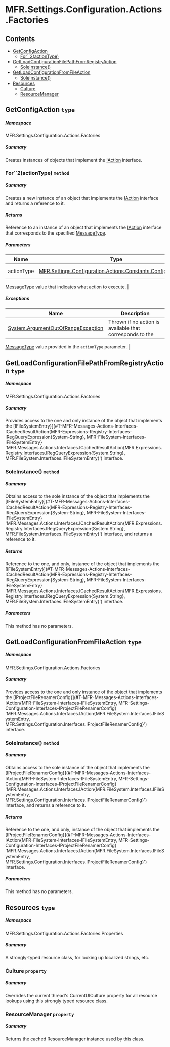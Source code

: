 <a name='assembly'></a>
# MFR.Settings.Configuration.Actions.Factories

## Contents

- [GetConfigAction](#T-MFR-Settings-Configuration-Actions-Factories-GetConfigAction 'MFR.Settings.Configuration.Actions.Factories.GetConfigAction')
  - [For\`\`2(actionType)](#M-MFR-Settings-Configuration-Actions-Factories-GetConfigAction-For``2-MFR-Settings-Configuration-Actions-Constants-ConfigActionType- 'MFR.Settings.Configuration.Actions.Factories.GetConfigAction.For``2(MFR.Settings.Configuration.Actions.Constants.ConfigActionType)')
- [GetLoadConfigurationFilePathFromRegistryAction](#T-MFR-Settings-Configuration-Actions-Factories-GetLoadConfigurationFilePathFromRegistryAction 'MFR.Settings.Configuration.Actions.Factories.GetLoadConfigurationFilePathFromRegistryAction')
  - [SoleInstance()](#M-MFR-Settings-Configuration-Actions-Factories-GetLoadConfigurationFilePathFromRegistryAction-SoleInstance 'MFR.Settings.Configuration.Actions.Factories.GetLoadConfigurationFilePathFromRegistryAction.SoleInstance')
- [GetLoadConfigurationFromFileAction](#T-MFR-Settings-Configuration-Actions-Factories-GetLoadConfigurationFromFileAction 'MFR.Settings.Configuration.Actions.Factories.GetLoadConfigurationFromFileAction')
  - [SoleInstance()](#M-MFR-Settings-Configuration-Actions-Factories-GetLoadConfigurationFromFileAction-SoleInstance 'MFR.Settings.Configuration.Actions.Factories.GetLoadConfigurationFromFileAction.SoleInstance')
- [Resources](#T-MFR-Settings-Configuration-Actions-Factories-Properties-Resources 'MFR.Settings.Configuration.Actions.Factories.Properties.Resources')
  - [Culture](#P-MFR-Settings-Configuration-Actions-Factories-Properties-Resources-Culture 'MFR.Settings.Configuration.Actions.Factories.Properties.Resources.Culture')
  - [ResourceManager](#P-MFR-Settings-Configuration-Actions-Factories-Properties-Resources-ResourceManager 'MFR.Settings.Configuration.Actions.Factories.Properties.Resources.ResourceManager')

<a name='T-MFR-Settings-Configuration-Actions-Factories-GetConfigAction'></a>
## GetConfigAction `type`

##### Namespace

MFR.Settings.Configuration.Actions.Factories

##### Summary

Creates instances of objects that implement the
[IAction](#T-MFR-Messages-Actions-Interfaces-IAction 'MFR.Messages.Actions.Interfaces.IAction')
interface.

<a name='M-MFR-Settings-Configuration-Actions-Factories-GetConfigAction-For``2-MFR-Settings-Configuration-Actions-Constants-ConfigActionType-'></a>
### For\`\`2(actionType) `method`

##### Summary

Creates a new instance of an object that implements the
[IAction](#T-MFR-Messages-Actions-Interfaces-IAction 'MFR.Messages.Actions.Interfaces.IAction')
interface and returns a reference to it.

##### Returns

Reference to an instance of an object that implements the
[IAction](#T-MFR-Messages-Actions-Interfaces-IAction 'MFR.Messages.Actions.Interfaces.IAction')
interface
that corresponds to the specified
[MessageType](#T-MFR-Messages-Constants-MessageType 'MFR.Messages.Constants.MessageType').

##### Parameters

| Name | Type | Description |
| ---- | ---- | ----------- |
| actionType | [MFR.Settings.Configuration.Actions.Constants.ConfigActionType](#T-MFR-Settings-Configuration-Actions-Constants-ConfigActionType 'MFR.Settings.Configuration.Actions.Constants.ConfigActionType') | (Required.) A
[MessageType](#T-MFR-Messages-Constants-MessageType 'MFR.Messages.Constants.MessageType')
value that
indicates what action to execute. |

##### Exceptions

| Name | Description |
| ---- | ----------- |
| [System.ArgumentOutOfRangeException](http://msdn.microsoft.com/query/dev14.query?appId=Dev14IDEF1&l=EN-US&k=k:System.ArgumentOutOfRangeException 'System.ArgumentOutOfRangeException') | Thrown if no action is available that corresponds to the
[MessageType](#T-MFR-Messages-Constants-MessageType 'MFR.Messages.Constants.MessageType')
value provided
in the `actionType` parameter. |

<a name='T-MFR-Settings-Configuration-Actions-Factories-GetLoadConfigurationFilePathFromRegistryAction'></a>
## GetLoadConfigurationFilePathFromRegistryAction `type`

##### Namespace

MFR.Settings.Configuration.Actions.Factories

##### Summary

Provides access to the one and only instance of the object that implements the
[IFileSystemEntry}](#T-MFR-Messages-Actions-Interfaces-ICachedResultAction{MFR-Expressions-Registry-Interfaces-IRegQueryExpression{System-String}, MFR-FileSystem-Interfaces-IFileSystemEntry} 'MFR.Messages.Actions.Interfaces.ICachedResultAction{MFR.Expressions.Registry.Interfaces.IRegQueryExpression{System.String}, MFR.FileSystem.Interfaces.IFileSystemEntry}')
interface.

<a name='M-MFR-Settings-Configuration-Actions-Factories-GetLoadConfigurationFilePathFromRegistryAction-SoleInstance'></a>
### SoleInstance() `method`

##### Summary

Obtains access to the sole instance of the object that implements the
[IFileSystemEntry}](#T-MFR-Messages-Actions-Interfaces-ICachedResultAction{MFR-Expressions-Registry-Interfaces-IRegQueryExpression{System-String}, MFR-FileSystem-Interfaces-IFileSystemEntry} 'MFR.Messages.Actions.Interfaces.ICachedResultAction{MFR.Expressions.Registry.Interfaces.IRegQueryExpression{System.String}, MFR.FileSystem.Interfaces.IFileSystemEntry}')
interface, and returns a reference to it.

##### Returns

Reference to the one, and only, instance of the object that implements the
[IFileSystemEntry}](#T-MFR-Messages-Actions-Interfaces-ICachedResultAction{MFR-Expressions-Registry-Interfaces-IRegQueryExpression{System-String}, MFR-FileSystem-Interfaces-IFileSystemEntry} 'MFR.Messages.Actions.Interfaces.ICachedResultAction{MFR.Expressions.Registry.Interfaces.IRegQueryExpression{System.String}, MFR.FileSystem.Interfaces.IFileSystemEntry}')
interface.

##### Parameters

This method has no parameters.

<a name='T-MFR-Settings-Configuration-Actions-Factories-GetLoadConfigurationFromFileAction'></a>
## GetLoadConfigurationFromFileAction `type`

##### Namespace

MFR.Settings.Configuration.Actions.Factories

##### Summary

Provides access to the one and only instance of the object that implements the
[IProjectFileRenamerConfig}](#T-MFR-Messages-Actions-Interfaces-IAction{MFR-FileSystem-Interfaces-IFileSystemEntry, MFR-Settings-Configuration-Interfaces-IProjectFileRenamerConfig} 'MFR.Messages.Actions.Interfaces.IAction{MFR.FileSystem.Interfaces.IFileSystemEntry, MFR.Settings.Configuration.Interfaces.IProjectFileRenamerConfig}')
interface.

<a name='M-MFR-Settings-Configuration-Actions-Factories-GetLoadConfigurationFromFileAction-SoleInstance'></a>
### SoleInstance() `method`

##### Summary

Obtains access to the sole instance of the object that implements the
[IProjectFileRenamerConfig}](#T-MFR-Messages-Actions-Interfaces-IAction{MFR-FileSystem-Interfaces-IFileSystemEntry, MFR-Settings-Configuration-Interfaces-IProjectFileRenamerConfig} 'MFR.Messages.Actions.Interfaces.IAction{MFR.FileSystem.Interfaces.IFileSystemEntry, MFR.Settings.Configuration.Interfaces.IProjectFileRenamerConfig}')
interface, and returns a reference to it.

##### Returns

Reference to the one, and only, instance of the object that implements the
[IProjectFileRenamerConfig}](#T-MFR-Messages-Actions-Interfaces-IAction{MFR-FileSystem-Interfaces-IFileSystemEntry, MFR-Settings-Configuration-Interfaces-IProjectFileRenamerConfig} 'MFR.Messages.Actions.Interfaces.IAction{MFR.FileSystem.Interfaces.IFileSystemEntry, MFR.Settings.Configuration.Interfaces.IProjectFileRenamerConfig}')
interface.

##### Parameters

This method has no parameters.

<a name='T-MFR-Settings-Configuration-Actions-Factories-Properties-Resources'></a>
## Resources `type`

##### Namespace

MFR.Settings.Configuration.Actions.Factories.Properties

##### Summary

A strongly-typed resource class, for looking up localized strings, etc.

<a name='P-MFR-Settings-Configuration-Actions-Factories-Properties-Resources-Culture'></a>
### Culture `property`

##### Summary

Overrides the current thread's CurrentUICulture property for all
  resource lookups using this strongly typed resource class.

<a name='P-MFR-Settings-Configuration-Actions-Factories-Properties-Resources-ResourceManager'></a>
### ResourceManager `property`

##### Summary

Returns the cached ResourceManager instance used by this class.
